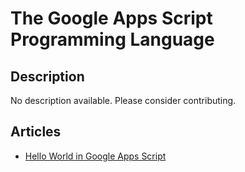 # The Google Apps Script Programming Language

## Description

No description available. Please consider contributing.

## Articles

- [Hello World in Google Apps Script](https://sampleprograms.io/projects/hello-world/google-apps-script)